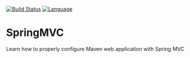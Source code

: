 [![Build Status](https://travis-ci.com/aarshinkov/SpringMVC.svg?branch=master)](https://travis-ci.com/aarshinkov/SpringMVC)
[![Language](http://img.shields.io/badge/language-java-brightgreen.svg)](https://www.java.com/)

# SpringMVC

Learn how to properly configure Maven web application with Spring MVC
